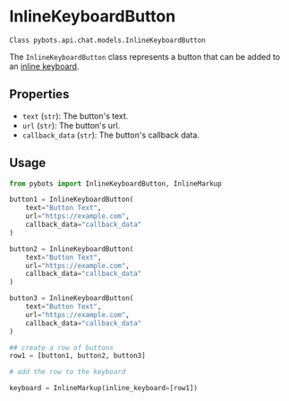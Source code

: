 # InlineKeyboardButton

`Class pybots.api.chat.models.InlineKeyboardButton`

The `InlineKeyboardButton` class represents a button that can be added to an [inline keyboard](./inline_markup).

## Properties

- `text` (`str`): The button's text.
- `url` (`str`): The button's url.
- `callback_data` (`str`): The button's callback data.

## Usage 

```python
from pybots import InlineKeyboardButton, InlineMarkup

button1 = InlineKeyboardButton(
    text="Button Text",
    url="https://example.com",
    callback_data="callback_data"
)

button2 = InlineKeyboardButton(
    text="Button Text",
    url="https://example.com",
    callback_data="callback_data"
)

button3 = InlineKeyboardButton(
    text="Button Text",
    url="https://example.com",
    callback_data="callback_data"
)

## create a row of buttons
row1 = [button1, button2, button3]

# add the row to the keyboard

keyboard = InlineMarkup(inline_keyboard=[row1])



```